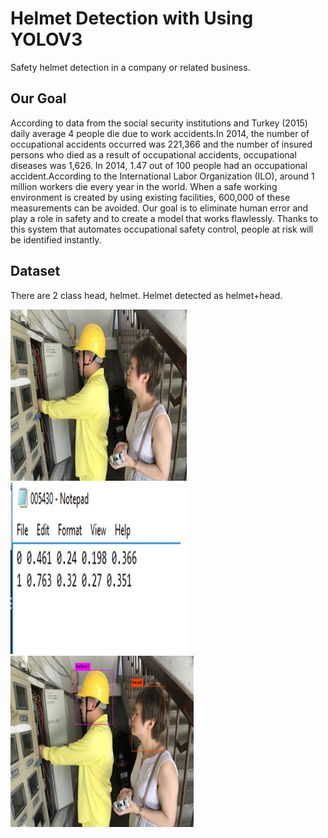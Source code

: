 # Helmet Detection with Using YOLOV3
Safety helmet detection in a company or related business.
## Our Goal
According to data from the social security institutions and Turkey (2015) daily average 4 people die due to work accidents.In 2014, the number of occupational accidents occurred was 221,366 and the number of insured persons who died as a result of occupational accidents, occupational diseases was 1,626. In 2014, 1.47 out of 100 people had an occupational accident.According to the International Labor Organization (ILO), around 1 million workers die every year in the world. When a safe working environment is created by using existing facilities, 600,000 of these measurements can be avoided.
Our goal is to eliminate human error and play a role in safety and to create a model that works flawlessly. Thanks to this system that automates occupational safety control, people at risk will be identified instantly.
## Dataset
There are 2 class head, helmet. Helmet detected as helmet+head. 

![alt-text-1](/Darknet/before.jpg "before_detection")![alt-text-2](/Darknet/label.jpg "label")![alt-text-3](/Darknet/after.jpg "after_detection")

